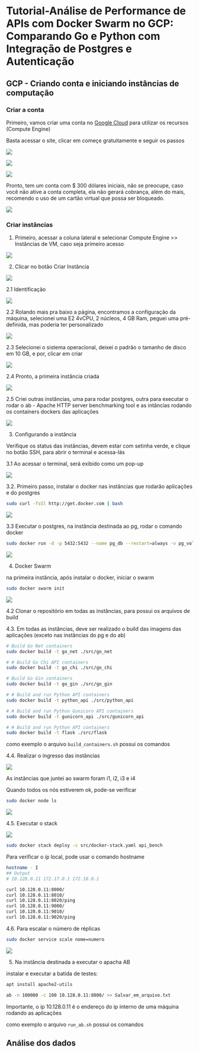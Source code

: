 # Tutorial-Análise de Performance de APIs com Docker Swarm no GCP: Comparando Go e Python com Integração de Postgres e Autenticação


## GCP - Criando conta e iniciando instâncias de computação

### Criar a conta

Primeiro, vamos criar uma conta no [Google Cloud](https://cloud.google.com/) para utilizar os recursos (Compute Engine)

Basta acessar o site, clicar em começe gratuitamente e seguir os passos

![](/docs/create_acc/1.png)

![](/docs/create_acc/2.png)

![](/docs/create_acc/3.png)

Pronto, tem um conta com $ 300 dólares iniciais, não se preocupe, caso você não ative a conta completa, ela não gerará cobrança, além do mais, recomendo o uso de um cartão virtual que possa ser bloqueado.

![](/docs/create_acc/msg.png)

### Criar instâncias 

1. Primeiro, acessar a coluna lateral e selecionar Compute Engine >> Instâncias de VM, caso seja primeiro acesso

![](/docs/create_vm/1.png)


2. Clicar no botão Criar Instância

![](/docs/create_vm/2.png)

2.1 Identificação

![](/docs/create_vm/3_1.png)

2.2 Rolando mais pra baixo a página, encontramos a configuração da máquina, selecionei uma E2 4vCPU, 2 núcleos, 4 GB Ram, peguei uma pré-definida, mas poderia ter personalizado

![](/docs/create_vm/3_2.png)

2.3 Selecionei o sistema operacional, deixei o padrão o tamanho de disco em 10 GB, e por, clicar em criar

![](/docs/create_vm/3_3.png)

2.4 Pronto, a primeira instância criada

![](/docs/create_vm/4.png)

2.5 Criei outras instâncias, uma para rodar postgres, outra para executar o rodar o ab - Apache HTTP server benchmarking tool e as intâncias rodando os containers dockers das aplicações

![](/docs/create_vm/5.png)

3. Configurando a instância

Verifique os status das instâncias, devem estar com setinha verde, e clique no botão SSH, para abrir o terminal e acessa-lás

3.1 Ao acessar o terminal, será exibido como um pop-up

![](/docs/configure_vm/terminal.png)

3.2. Primeiro passo, instalar o docker nas instâncias que rodarão aplicações e do postgres

```bash
sudo curl -fsSl http://get.docker.com | bash 
```

![](/docs/configure_vm/install_docker.png)

3.3 Executar o postgres, na instância destinada ao pg, rodar o comando docker

```bash
sudo docker run -d -p 5432:5432 --name pg_db --restart=always -v pg_vol:/var/lib/postgresql/data -e POSTGRES_PASSWORD=password postgres:14-alpine
```

![](/docs/configure_vm/pg.png)


4. Docker Swarm

na primeira instância, após instalar o docker, iniciar o swarm

```bash
sudo docker swarm init
```

![](/docs/configure_vm/swarm_init.png)

4.2 Clonar o repositório em todas as instâncias, para possui os arquivos de build

4.3. Em todas as instâncias, deve ser realizado o build das imagens das aplicações (exceto nas instâncias do pg e do ab)

```bash
# Build Go Net containers
sudo docker build -t go_net ./src/go_net

# # Build Go Chi API containers
sudo docker build -t go_chi ./src/go_chi

# Build Go Gin containers
sudo docker build -t go_gin ./src/go_gin

# # Build and run Python API containers
sudo docker build -t python_api ./src/python_api

# # Build and run Python Gunicorn API containers
sudo docker build -t gunicorn_api ./src/gunicorn_api

# # Build and run Python API containers
sudo docker build -t flask ./src/flask
```

como exemplo o arquivo `build_containers.sh` possui os comandos

4.4. Realizar o ingresso das instâncias

![](/docs/configure_vm/swarm_join.png)

As instâncias que juntei ao swarm foram i1, i2, i3 e i4
 
Quando todos os nós estiverem ok, pode-se verificar

```bash
sudo docker node ls
```

![](/docs/configure_vm/4.png)

4.5. Executar o stack

![](/docs/configure_vm/5.png)

```bash
sudo docker stack deploy -c src/docker-stack.yaml api_bench
```

Para verificar o ip local, pode usar o comando hostname

```bash
hostname - I
## Output
# 10.128.0.11 172.17.0.1 172.18.0.1

curl 10.128.0.11:8000/
curl 10.128.0.11:8010/
curl 10.128.0.11:8020/ping
curl 10.128.0.11:9000/
curl 10.128.0.11:9010/
curl 10.128.0.11:9020/ping
```

4.6. Para escalar o número de réplicas

```bash
sudo docker service scale nome=numero
```

![](/docs/configure_vm/12.png)



5. Na instância destinada a executar o apacha AB

instalar e executar a batida de testes:
```bash
apt install apache2-utils

ab -n 100000 -c 100 10.128.0.11:8000/ >> Salvar_em_arquivo.txt
```

Importante, o ip 10.128.0.11 é o endereço do ip interno de uma máquina rodando as aplicações

como exemplo o arquivo `run_ab.sh` possui os comandos


## Análise dos dados

